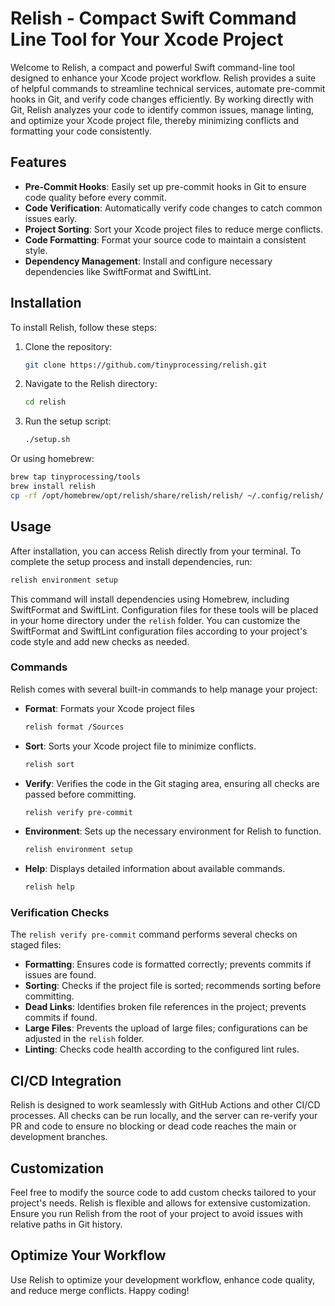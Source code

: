 # Relish - Compact Swift Command Line Tool for Your Xcode Project

Welcome to Relish, a compact and powerful Swift command-line tool designed to enhance your Xcode project workflow. Relish provides a suite of helpful commands to streamline technical services, automate pre-commit hooks in Git, and verify code changes efficiently. By working directly with Git, Relish analyzes your code to identify common issues, manage linting, and optimize your Xcode project file, thereby minimizing conflicts and formatting your code consistently.

## Features

- **Pre-Commit Hooks**: Easily set up pre-commit hooks in Git to ensure code quality before every commit.
- **Code Verification**: Automatically verify code changes to catch common issues early.
- **Project Sorting**: Sort your Xcode project files to reduce merge conflicts.
- **Code Formatting**: Format your source code to maintain a consistent style.
- **Dependency Management**: Install and configure necessary dependencies like SwiftFormat and SwiftLint.

## Installation

To install Relish, follow these steps:

1. Clone the repository:
   ```sh
   git clone https://github.com/tinyprocessing/relish.git
   ```

2. Navigate to the Relish directory:
   ```sh
   cd relish
   ```

3. Run the setup script:
   ```sh
   ./setup.sh
   ```

Or using homebrew: 

   ```sh
   brew tap tinyprocessing/tools
   brew install relish
   cp -rf /opt/homebrew/opt/relish/share/relish/relish/ ~/.config/relish/
   ```

## Usage

After installation, you can access Relish directly from your terminal. To complete the setup process and install dependencies, run:
```sh
relish environment setup
```

This command will install dependencies using Homebrew, including SwiftFormat and SwiftLint. Configuration files for these tools will be placed in your home directory under the `relish` folder. You can customize the SwiftFormat and SwiftLint configuration files according to your project's code style and add new checks as needed.

### Commands

Relish comes with several built-in commands to help manage your project:

- **Format**: Formats your Xcode project files
  ```sh
  relish format /Sources
  ```

- **Sort**: Sorts your Xcode project file to minimize conflicts.
  ```sh
  relish sort
  ```

- **Verify**: Verifies the code in the Git staging area, ensuring all checks are passed before committing.
  ```sh
  relish verify pre-commit
  ```

- **Environment**: Sets up the necessary environment for Relish to function.
  ```sh
  relish environment setup
  ```

- **Help**: Displays detailed information about available commands.
  ```sh
  relish help
  ```

### Verification Checks

The `relish verify pre-commit` command performs several checks on staged files:

- **Formatting**: Ensures code is formatted correctly; prevents commits if issues are found.
- **Sorting**: Checks if the project file is sorted; recommends sorting before committing.
- **Dead Links**: Identifies broken file references in the project; prevents commits if found.
- **Large Files**: Prevents the upload of large files; configurations can be adjusted in the `relish` folder.
- **Linting**: Checks code health according to the configured lint rules.

## CI/CD Integration

Relish is designed to work seamlessly with GitHub Actions and other CI/CD processes. All checks can be run locally, and the server can re-verify your PR and code to ensure no blocking or dead code reaches the main or development branches.

## Customization

Feel free to modify the source code to add custom checks tailored to your project's needs. Relish is flexible and allows for extensive customization. Ensure you run Relish from the root of your project to avoid issues with relative paths in Git history.

## Optimize Your Workflow

Use Relish to optimize your development workflow, enhance code quality, and reduce merge conflicts. Happy coding!


